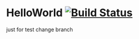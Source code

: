 # HelloWorld  [![Build Status](https://travis-ci.org/raozhiming/HelloWorld.svg?branch=master)](https://www.travis-ci.org/raozhiming/HelloWorld)


just for test
change
branch
